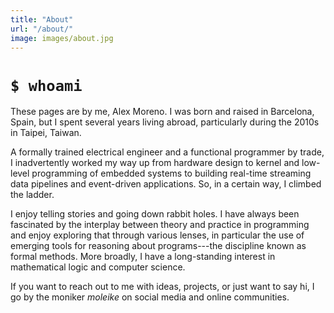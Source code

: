 ```yaml
---
title: "About"
url: "/about/"
image: images/about.jpg
---
```


# `$ whoami`

These pages are by me, Alex Moreno. I was born and raised in Barcelona, Spain,
but I spent several years living abroad, particularly during the 2010s in
Taipei, Taiwan.

A formally trained electrical engineer and a functional programmer by trade, I
inadvertently worked my way up from hardware design to kernel and low-level
programming of embedded systems to building real-time streaming data pipelines
and event-driven applications. So, in a certain way, I climbed the ladder.

I enjoy telling stories and going down rabbit holes. I have always been
fascinated by the interplay between theory and practice in programming and enjoy
exploring that through various lenses, in particular the use of emerging tools
for reasoning about programs---the discipline known as formal methods. More
broadly, I have a long-standing interest in mathematical logic and computer
science.

If you want to reach out to me with ideas, projects, or just want to
say hi, I go by the moniker _moleike_ on social media and online communities.

